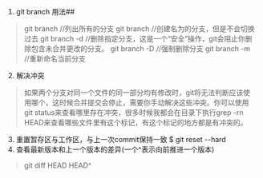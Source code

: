 1. git branch 用法##
> git branch   //列出所有的分支
git branch <branch> //创建名为<branch>的分支，但是不会切换过去
git branch -d <branch>  //删除指定分支，这是一个“安全”操作，git会阻止你删除包含未合并更改的分支。
git branch -D <branch>  //强制删除分支
git branch -m <branch> //重新命名当前分支
2. 解决冲突
> 如果两个分支对同一个文件的同一部分均有修改时，git将无法判断应该使用哪个，这时候合并提交会停止，需要你手动解决这些冲突。你可以使用git status来查看哪里存在冲突，很多时候我都会在目录下执行grep -rn HEAD来查看哪些文件里有这个标记，有这个标记的地方都是有冲突的。
3. 重置暂存区与工作区，与上一次commit保持一致
$ git reset --hard
4. 查看最新版本和上一个版本的差异(一个^表示向前推进一个版本)  
 > git diff HEAD HEAD^
